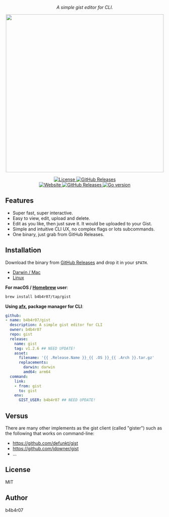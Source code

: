 <p align="center"><em>A simple gist editor for CLI.</em></p>
<p align="center">
  <img src="./docs/screenshot.png" width="500">
</p>

<p align="center">
    <a href="https://b4b4r07.mit-license.org">
        <img src="https://img.shields.io/github/license/b4b4r07/gist" alt="License"/>
    </a>
    <a href="https://github.com/b4b4r07/gist/releases">
        <img
            src="https://img.shields.io/github/v/release/b4b4r07/gist"
            alt="GitHub Releases"/>
    </a>
    <br />
    <a href="https://b4b4r07.github.io/gist/">
        <img
            src="https://img.shields.io/website?down_color=lightgrey&down_message=donw&up_color=green&up_message=up&url=https%3A%2F%2Fb4b4r07.github.io%2Fgist"
            alt="Website"
            />
    </a>
    <a href="https://github.com/b4b4r07/gist/actions/workflows/release.yaml">
        <img
            src="https://github.com/b4b4r07/gist/actions/workflows/release.yaml/badge.svg"
            alt="GitHub Releases"
            />
    </a>
    <a href="https://github.com/b4b4r07/gist/blob/master/go.mod">
        <img
            src="https://img.shields.io/github/go-mod/go-version/b4b4r07/gist"
            alt="Go version"
            />
    </a>
</p>

## Features

- Super fast, super interactive.
- Easy to view, edit, upload and delete.
- Edit as you like, then just save it. It would be uploaded to your Gist.
- Simple and intuitive CLI UX, no complex flags or lots subcommands.
- One binary, just grab from GitHub Releases.

## Installation

Download the binary from [GitHub Releases][release] and drop it in your `$PATH`.

- [Darwin / Mac](https://github.com/b4b4r07/gist/releases/latest)
- [Linux](https://github.com/b4b4r07/gist/releases/latest)

**For macOS / [Homebrew](https://brew.sh/) user**:

```bash
brew install b4b4r07/tap/gist
```

**Using [afx](https://github.com/b4b4r07/afx), package manager for CLI**:

```yaml
github:
- name: b4b4r07/gist
  description: A simple gist editor for CLI
  owner: b4b4r07
  repo: gist
  release:
    name: gist
    tag: v1.2.6 ## NEED UPDATE!
    asset:
      filename: '{{ .Release.Name }}_{{ .OS }}_{{ .Arch }}.tar.gz'
      replacements:
        darwin: darwin
        amd64: arm64
  command:
    link:
    - from: gist
      to: gist
    env:
      GIST_USER: b4b4r07 ## NEED UPDATE!
```

## Versus

There are many other implements as the gist client (called "gister") such as the following that works on command-line:

- <https://github.com/defunkt/gist>
- <https://github.com/jdowner/gist>
- ...

## License

MIT

## Author

b4b4r07

[release]: https://github.com/b4b4r07/gist/releases
[license]: https://b4b4r07.mit-license.org
